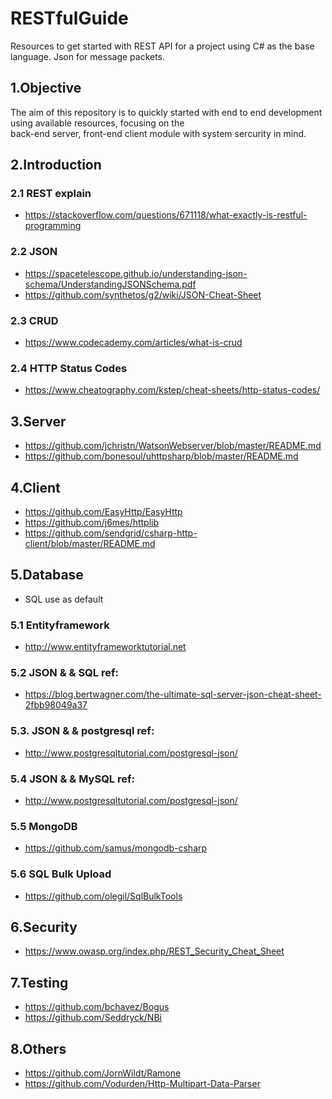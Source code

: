# RESTfulGuide
Resources to get started with REST API for a project using C# as the base language. Json for message packets.

## 1.Objective
The aim of this repository is to quickly started with end to end development using available resources, focusing on the  
back-end server, front-end client module with system sercurity in mind. 

## 2.Introduction
### 2.1 REST explain
- https://stackoverflow.com/questions/671118/what-exactly-is-restful-programming

### 2.2 JSON 
- https://spacetelescope.github.io/understanding-json-schema/UnderstandingJSONSchema.pdf
- https://github.com/synthetos/g2/wiki/JSON-Cheat-Sheet

### 2.3 CRUD 
- https://www.codecademy.com/articles/what-is-crud


### 2.4 HTTP Status Codes
- https://www.cheatography.com/kstep/cheat-sheets/http-status-codes/


## 3.Server
- https://github.com/jchristn/WatsonWebserver/blob/master/README.md
- https://github.com/bonesoul/uhttpsharp/blob/master/README.md
  
  
## 4.Client
- https://github.com/EasyHttp/EasyHttp
- https://github.com/j6mes/httplib
- https://github.com/sendgrid/csharp-http-client/blob/master/README.md


## 5.Database
 - SQL use as default
### 5.1 Entityframework
 - http://www.entityframeworktutorial.net
### 5.2 JSON & & SQL ref:
- https://blog.bertwagner.com/the-ultimate-sql-server-json-cheat-sheet-2fbb98049a37
### 5.3. JSON & & postgresql ref:
- http://www.postgresqltutorial.com/postgresql-json/
### 5.4 JSON & & MySQL ref:
- http://www.postgresqltutorial.com/postgresql-json/
### 5.5 MongoDB
- https://github.com/samus/mongodb-csharp
### 5.6 SQL Bulk Upload
- https://github.com/olegil/SqlBulkTools

## 6.Security
- https://www.owasp.org/index.php/REST_Security_Cheat_Sheet


## 7.Testing
- https://github.com/bchavez/Bogus
- https://github.com/Seddryck/NBi


## 8.Others
- https://github.com/JornWildt/Ramone
- https://github.com/Vodurden/Http-Multipart-Data-Parser


